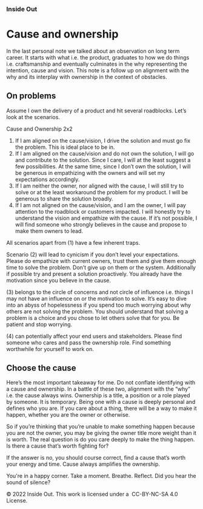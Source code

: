 ### Inside Out

# Cause and ownership

In the last personal note we talked about an observation on long term career. It
starts with what i.e. the product, graduates to how we do things i.e. craftsmanship
and eventually culminates in the why representing the intention, cause and vision.
This note is a follow up on alignment with the why and its interplay with ownership
in the context of obstacles.

## On problems

Assume I own the delivery of a product and hit several roadblocks. Let’s look at
the scenarios.

Cause and Ownership 2x2

1. If I am aligned on the cause/vision, I drive the solution and must go fix the problem. This is ideal place to be in.
2. If I am aligned on the cause/vision and do not own the solution, I will go and contribute to the solution. Since I care, I will at the least suggest a few possibilities. At the same time, since I don’t own the solution, I will be generous in empathizing with the owners and will set my expectations accordingly.
3. If I am neither the owner, nor aligned with the cause, I will still try to solve or at the least workaround the problem for my product. I will be generous to share the solution broadly.
4. If I am not aligned on the cause/vision, and I am the owner, I will pay attention to the roadblock or customers impacted. I will honestly try to understand the vision and empathize with the cause. If it’s not possible, I will find someone who strongly believes in the cause and propose to make them owners to lead.


All scenarios apart from (1) have a few inherent traps.

Scenario (2) will lead to cynicism if you don’t level your expectations. Please
do empathize with current owners, trust them and give them enough time to solve the
problem. Don’t give up on them or the system. Additionally if possible try and
present a solution proactively. You already have the motivation since you believe
in the cause.

(3) belongs to the circle of concerns and not circle of influence i.e. things I may
not have an influence on or the motivation to solve. It’s easy to dive into an
abyss of hopelessness if you spend too much worrying about why others are not solving
the problem. You should understand that solving a problem is a choice and you chose
to let others solve that for you. Be patient and stop worrying.

(4) can potentially affect your end users and stakeholders. Please find someone who
cares and pass the ownership role. Find something worthwhile for yourself to work
on.

## Choose the cause

Here’s the most important takeaway for me. Do not conflate identifying with a cause
and ownership. In a battle of these two, alignment with the “why” i.e. the cause
always wins. Ownership is a title, a position or a role played by someone. It is
temporary. Being one with a cause is deeply personal and defines who you are. If
you care about a thing, there will be a way to make it happen, whether you are the
owner or otherwise.

So if you’re thinking that you’re unable to make something happen because you
are not the owner, you may be giving the owner title more weight than it is worth.
The real question is do you care deeply to make the thing happen. Is there a cause
that’s worth fighting for?

If the answer is no, you should course correct, find a cause that’s worth your
energy and time. Cause always amplifies the ownership.

You're in a happy corner. Take a moment. Breathe. Reflect. Did you hear the sound
of silence?  

© 2022 Inside Out. This work is licensed under a  CC-BY-NC-SA 4.0 License.
